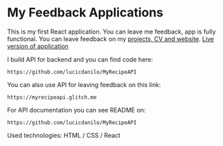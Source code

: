 # My Feedback Applications 


This is my first React application. You can leave me feedback, app is fully functional. 
You can leave feedback on my [projects, CV and website](https://bp.etf.ac.me/users/danilol/portfolio/). [Live version of application](https://feedbackapp.netlify.com/) 


I build API for backend and you can find code here: 
```
https://github.com/lucicdanilo/MyRecipeAPI
```

You can also use API for leaving feedback on this link:
```
https://myrecipeapi.glitch.me
```
For API documentation you can see README on:
```
https://github.com/lucicdanilo/MyRecipeAPI
```



Used technologies: HTML / CSS / React 
